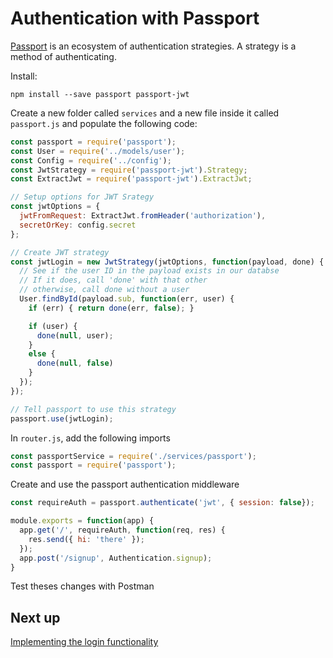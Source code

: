 # Authentication with Passport

[Passport](http://passportjs.org/) is an ecosystem of authentication strategies.
A strategy is a method of authenticating.

Install:

`npm install --save passport passport-jwt`

Create a new folder called `services` and a new file inside it called `passport.js` and populate the following code:

```javascript
const passport = require('passport');
const User = require('../models/user');
const Config = require('../config');
const JwtStrategy = require('passport-jwt').Strategy;
const ExtractJwt = require('passport-jwt').ExtractJwt;

// Setup options for JWT Srategy
const jwtOptions = {
  jwtFromRequest: ExtractJwt.fromHeader('authorization'),
  secretOrKey: config.secret
};

// Create JWT strategy
const jwtLogin = new JwtStrategy(jwtOptions, function(payload, done) {
  // See if the user ID in the payload exists in our databse
  // If it does, call 'done' with that other
  // otherwise, call done without a user
  User.findById(payload.sub, function(err, user) {
    if (err) { return done(err, false); }

    if (user) {
      done(null, user);
    }
    else {
      done(null, false)
    }
  });
});

// Tell passport to use this strategy
passport.use(jwtLogin);
```

In `router.js`, add the following imports

```javascript
const passportService = require('./services/passport');
const passport = require('passport');
```

Create and use the passport authentication middleware
```javascript
const requireAuth = passport.authenticate('jwt', { session: false});

module.exports = function(app) {
  app.get('/', requireAuth, function(req, res) {
    res.send({ hi: 'there' });
  });
  app.post('/signup', Authentication.signup);
}
```

Test theses changes with Postman

## Next up
[Implementing the login functionality]('9_signin.md')

